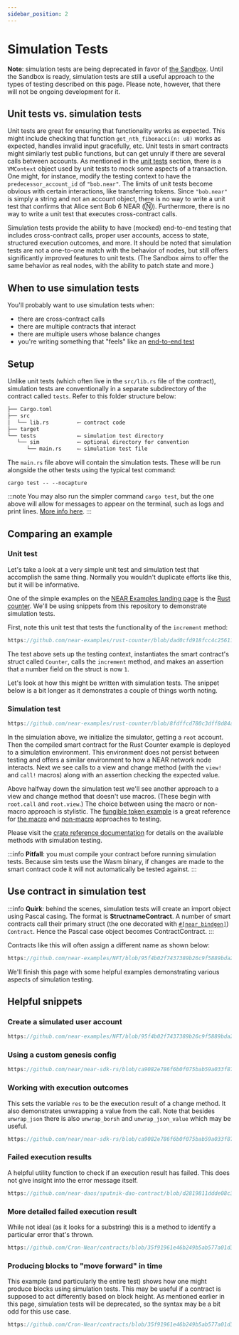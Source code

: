 ```yaml
---
sidebar_position: 2
---
```


# Simulation Tests

**Note**: simulation tests are being deprecated in favor of [the Sandbox](sandbox.md). Until the Sandbox is ready, simulation tests are still a useful approach to the types of testing described on this page. Please note, however, that there will not be ongoing development for it.  

## Unit tests vs. simulation tests

Unit tests are great for ensuring that functionality works as expected. This might include checking that function `get_nth_fibonacci(n: u8)` works as expected, handles invalid input gracefully, etc. Unit tests in smart contracts might similarly test public functions, but can get unruly if there are several calls between accounts. As mentioned in the [unit tests](unit-tests.md) section, there is a `VMContext` object used by unit tests to mock some aspects of a transaction. One might, for instance, modify the testing context to have the `predecessor_account_id` of `"bob.near"`. The limits of unit tests become obvious with certain interactions, like transferring tokens. Since `"bob.near"` is simply a string and not an account object, there is no way to write a unit test that confirms that Alice sent Bob 6 NEAR (Ⓝ). Furthermore, there is no way to write a unit test that executes cross-contract calls.

Simulation tests provide the ability to have (mocked) end-to-end testing that includes cross-contract calls, proper user accounts, access to state, structured execution outcomes, and more. It should be noted that simulation tests are not a one-to-one match with the behavior of nodes, but still offers significantly improved features to unit tests. (The Sandbox aims to offer the same behavior as real nodes, with the ability to patch state and more.)  

## When to use simulation tests

You'll probably want to use simulation tests when:
- there are cross-contract calls
- there are multiple contracts that interact
- there are multiple users whose balance changes
- you're writing something that "feels" like an [end-to-end test](https://www.testim.io/blog/end-to-end-testing-guide)

## Setup

Unlike unit tests (which often live in the `src/lib.rs` file of the contract), simulation tests are conventionally in a separate subdirectory of the contract called `tests`. Refer to this folder structure below:

```sh
├── Cargo.toml
├── src
│  └── lib.rs         ⟵ contract code
├── target
└── tests             ⟵ simulation test directory
   └── sim            ⟵ optional directory for convention
      └── main.rs     ⟵ simulation test file
```

The `main.rs` file above will contain the simulation tests. These will be run alongside the other tests using the typical test command:

    cargo test -- --nocapture

:::note
You may also run the simpler command `cargo test`, but the one above will allow for messages to appear on the terminal, such as logs and print lines. <a href="https://doc.rust-lang.org/cargo/commands/cargo-test.html#display-options" target="_blank">More info here</a>.
:::

## Comparing an example

### Unit test

Let's take a look at a very simple unit test and simulation test that accomplish the same thing. Normally you wouldn't duplicate efforts like this, but it will be informative.

One of the simple examples on the <a href="https://near.dev" target="_blank">NEAR Examples landing page</a> is the <a href="https://examples.near.org/rust-counter" target="_blank">Rust counter</a>. We'll be using snippets from this repository to demonstrate simulation tests.

First, note this unit test that tests the functionality of the `increment` method:

```rust reference
https://github.com/near-examples/rust-counter/blob/dad0cfd918fcc4c25611307aa07ad377b97ea52b/contract/src/lib.rs#L128-L139
```

The test above sets up the testing context, instantiates the smart contract's struct called `Counter`, calls the `increment` method, and makes an assertion that a number field on the struct is now `1`.

Let's look at how this might be written with simulation tests. The snippet below is a bit longer as it demonstrates a couple of things worth noting.

### Simulation test

```rust reference
https://github.com/near-examples/rust-counter/blob/8fdffcd780c3dff8d84aa54c774dfbca66ad8289/contract/tests/sim/main.rs#L12-L64
```

In the simulation above, we initialize the simulator, getting a `root` account. Then the compiled smart contract for the Rust Counter example is deployed to a simulation environment. This environment does not persist between testing and offers a similar environment to how a NEAR network node interacts. Next we see calls to a view and change method (with the `view!` and `call!` macros) along with an assertion checking the expected value.

Above halfway down the simulation test we'll see another approach to a view and change method that doesn't use macros. (These begin with `root.call` and `root.view`.) The choice between using the macro or non-macro approach is stylistic. The <a href="https://examples.near.org/FT" target="_blank">fungible token example</a> is a great reference for <a href="https://github.com/near-examples/FT/blob/master/tests/sim/with_macros.rs" target="_blank">the macro</a> and <a href="https://github.com/near-examples/FT/blob/master/tests/sim/no_macros.rs" target="_blank">non-macro</a> approaches to testing.

Please visit the <a href="https://docs.rs/near-sdk-sim/latest/near_sdk_sim" target="_blank">crate reference documentation</a> for details on the available methods with simulation testing.

:::info
**Pitfall**: you must compile your contract before running simulation tests. Because sim tests use the Wasm binary, if changes are made to the smart contract code it will not automatically be tested against.
:::

## Use contract in simulation test

:::info
**Quirk**: behind the scenes, simulation tests will create an import object using Pascal casing. The format is **StructnameContract**. A number of smart contracts call their primary struct (the one decorated with [`#[near_bindgen]`](/contract-structure/near-bindgen)) `Contract`. Hence the Pascal case object becomes ContractContract.
:::

Contracts like this will often assign a different name as shown below:

```rust reference
https://github.com/near-examples/NFT/blob/95f4b02f7437389b26c9f5889bda272099c52b76/tests/sim/utils.rs#L3
```

We'll finish this page with some helpful examples demonstrating various aspects of simulation testing.

## Helpful snippets

### Create a simulated user account

```rust reference
https://github.com/near-examples/NFT/blob/95f4b02f7437389b26c9f5889bda272099c52b76/tests/sim/utils.rs#L75
```

### Using a custom genesis config

```rust reference
https://github.com/near/near-sdk-rs/blob/ca9082e786f6b0f075bab59a033f873e7f0ebc7f/examples/cross-contract-high-level/tests/general.rs#L15-L18
```

### Working with execution outcomes

This sets the variable `res` to be the execution result of a change method. It also demonstrates unwrapping a value from the call. Note that besides `unwrap_json` there is also `unwrap_borsh` and `unwrap_json_value` which may be useful. 

```rust reference
https://github.com/near/near-sdk-rs/blob/ca9082e786f6b0f075bab59a033f873e7f0ebc7f/examples/cross-contract-low-level/tests/general.rs#L95-L98
```

### Failed execution results

A helpful utility function to check if an execution result has failed. This does not give insight into the error message itself.

```rust reference
https://github.com/near-daos/sputnik-dao-contract/blob/d2819811ddde08c32592d484804b410348dd81ce/sputnikdao2/tests/utils/mod.rs#L30-L35
```

### More detailed failed execution result

While not ideal (as it looks for a substring) this is a method to identify a particular error that's thrown.

```rust reference
https://github.com/Cron-Near/contracts/blob/35f91961e46b249b5ab577a01d394fc7cb2a6099/manager/tests/sim/main.rs#L149-L172
```

### Producing blocks to "move forward" in time

This example (and particularly the entire test) shows how one might produce blocks using simulation tests. This may be useful if a contract is supposed to act differently based on block height. As mentioned earlier in this page, simulation tests will be deprecated, so the syntax may be a bit odd for this use case.

```rust reference
https://github.com/Cron-Near/contracts/blob/35f91961e46b249b5ab577a01d394fc7cb2a6099/manager/tests/sim/main.rs#L89-L100
```
